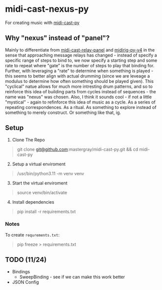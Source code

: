 # midi-cast-nexus-py

For creating music with [midi-cast-py](https://github.com/mastergray/midi-cast-py/edit/main/README.md)

## Why "nexus" instead of "panel"?

Mainly to differentiate from [midi-cast-relay-panel](https://github.com/mastergray/midi-cast-relay-panel-py) and 
[midirig-py-v4](https://github.com/mastergray/midirig-py-v4) in the sense that approaching message relays has changed - instead of specify a specific range of steps to bind to, we now specify a starting step and some rate to repeat where "gate" is the number of steps to play that binding for. Further, with leveraging a "rate" to determine when something is played - this seems to better align with actual drumming (since we are leveage a modulus to determine how often something should be played given). This "cyclical" natue allows for much more intresting drum patterns, and so to reinforce this idea of building parts from cycles instead of sequences - the name was "nexus" was chosen. Also, I think it sounds cool - if not a little "mystical" - again to refinforce this idea of music as a cycle. As a series of repeating correspondences. As a ritual. As something to explore instead of something to merely construct. Or something like that, ig. 

## Setup 

1. Clone The Repo
>  git clone git@github.com:mastergray/midi-cast-py.git && cd midi-cast-py

2. Setup a virtual enviroment

> /usr/bin/python3.11 -m venv venv

3. Start the virtual enviroment

> source venv/bin/activate

4. Install dependencies

> pip install -r requirements.txt

### Notes

To create `requrements.txt`:

> pip freeze > requirements.txt



## TODO (11/24)

- Bindings
  - SweepBinding - see if we can make this work better
- JSON Config